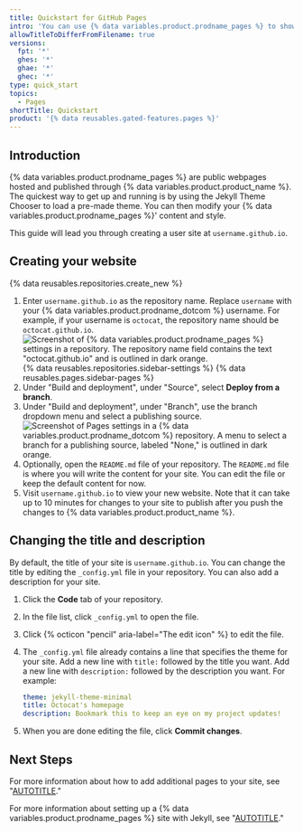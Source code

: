 ```yaml
---
title: Quickstart for GitHub Pages
intro: 'You can use {% data variables.product.prodname_pages %} to showcase some open source projects, host a blog, or even share your resume. This guide will help get you started on creating your next website.'
allowTitleToDifferFromFilename: true
versions:
  fpt: '*'
  ghes: '*'
  ghae: '*'
  ghec: '*'
type: quick_start
topics:
  - Pages
shortTitle: Quickstart
product: '{% data reusables.gated-features.pages %}'
---
```


## Introduction

{% data variables.product.prodname_pages %} are public webpages hosted and published through {% data variables.product.product_name %}. The quickest way to get up and running is by using the Jekyll Theme Chooser to load a pre-made theme. You can then modify your {% data variables.product.prodname_pages %}' content and style.

This guide will lead you through creating a user site at `username.github.io`.

## Creating your website

{% data reusables.repositories.create_new %}
1. Enter `username.github.io` as the repository name. Replace `username` with your {% data variables.product.prodname_dotcom %} username. For example, if your username is `octocat`, the repository name should be `octocat.github.io`.
   ![Screenshot of {% data variables.product.prodname_pages %} settings in a repository. The repository name field contains the text "octocat.github.io" and is outlined in dark orange.](/assets/images/help/pages/create-repository-name-pages.png)
{% data reusables.repositories.sidebar-settings %}
{% data reusables.pages.sidebar-pages %}
1. Under "Build and deployment", under "Source", select **Deploy from a branch**.
1. Under "Build and deployment", under "Branch", use the branch dropdown menu and select a publishing source.
   ![Screenshot of Pages settings in a {% data variables.product.prodname_dotcom %} repository. A menu to select a branch for a publishing source, labeled "None," is outlined in dark orange.](/assets/images/help/pages/publishing-source-drop-down.png)
1. Optionally, open the `README.md` file of your repository. The `README.md` file is where you will write the content for your site. You can edit the file or keep the default content for now.
1. Visit `username.github.io` to view your new website. Note that it can take up to 10 minutes for changes to your site to publish after you push the changes to {% data variables.product.product_name %}.

## Changing the title and description

By default, the title of your site is `username.github.io`. You can change the title by editing the `_config.yml` file in your repository. You can also add a description for your site.

1. Click the **Code** tab of your repository.
1. In the file list, click `_config.yml` to open the file.
1. Click {% octicon "pencil" aria-label="The edit icon" %} to edit the file.
1. The `_config.yml` file already contains a line that specifies the theme for your site. Add a new line with `title:` followed by the title you want. Add a new line with `description:` followed by the description you want. For example:

   ```yaml
   theme: jekyll-theme-minimal
   title: Octocat's homepage
   description: Bookmark this to keep an eye on my project updates!
   ```

1. When you are done editing the file, click **Commit changes**.

## Next Steps

For more information about how to add additional pages to your site, see "[AUTOTITLE](/pages/setting-up-a-github-pages-site-with-jekyll/adding-content-to-your-github-pages-site-using-jekyll#about-content-in-jekyll-sites)."

For more information about setting up a {% data variables.product.prodname_pages %} site with Jekyll, see "[AUTOTITLE](/pages/setting-up-a-github-pages-site-with-jekyll/about-github-pages-and-jekyll)."
